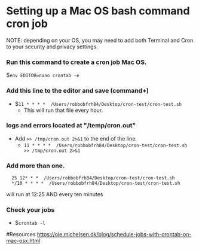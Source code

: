 # Setting up a Mac OS bash command cron job
NOTE: depending on your OS, you may need to add both Terminal and Cron to your security and privacy settings.

### Run this command to create a cron job Mac OS.
$`env EDITOR=nano crontab -e`

### Add this line to the editor and save (command+)
- $`11 * * * *  /Users/robbobfrh84/Desktop/cron-test/cron-test.sh`
  - This will run that file every hour.

### logs and errors located at "/temp/cron.out"
- Add `>> /tmp/cron.out 2>&1` to the end of the line.
  - `11 * * * *  /Users/robbobfrh84/Desktop/cron-test/cron-test.sh >> /tmp/cron.out 2>&1`

### Add more than one.
```
  25 12* * *  /Users/robbobfrh84/Desktop/cron-test/cron-test.sh
  */10 * * * *  /Users/robbobfrh84/Desktop/cron-test/cron-test.sh
```
will run at 12:25 AND every ten minutes

### Check your jobs
- $`crontab -l`

#Resources
https://ole.michelsen.dk/blog/schedule-jobs-with-crontab-on-mac-osx.html

